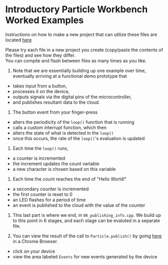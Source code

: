 # Introductory Particle Workbench Worked Examples

Instructions on how to make a new project that can utilize these files are located [here](https://github.com/Berkeley-MDes/24f-desinv-202/wiki/Particle-Workbench)

Please try each file in a new project you create (copy/paste the contents of the files) and see how they differ.  
You can compile and flash between files as many times as you like.

1. Note that we are essentially building up one example over time, eventually arriving at a functional demo prototype that 
- takes input from a button, 
- processes it on the device, 
- outputs signals via the digital pins of the microcontroller, 
- and publishes resultant data to the cloud.

1. The button event from your finger-press
- alters the periodicity of the `loop()` function that is running
- calls a custom interrupt function, which then
- alters the state of what is detected in the `loop()`
- once this occurs, the rate of the `loop()`'s evaluation is updated

1. Each time the `loop()` runs, 
- a counter is incremented
- the increment updates the count variable
- a new character is chosen based on this variable
    
1. Each time the count reaches the end of "Hello World!"
- a secondary counter is incremented
- the first counter is reset to 0
- an LED flashes for a period of time
- an event is published to the cloud with the value of the counter

1. This last part is where we end, in `06_publishing_info.cpp`.
We build up to this point in 6 stages, and each stage can be evaluted in a separate file.

1. You can view the result of the call to `Particle.publish()` by going [here](https://console.particle.io/devices) in a Chrome Browser.
- click on your device
- view the area labeled `Events` for new events generated by the device
